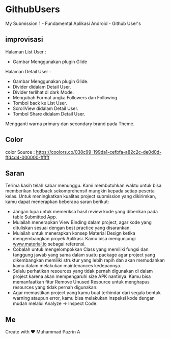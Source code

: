 # GithubUsers
 My Submission 1 - Fundamental Aplikasi Android - Github User's

## improvisasi 

Halaman List User :
- Gambar Menggunakan plugin Glide

Halaman Detail User :
- Gambar Menggunakan plugin Glide.
- Divider didalam Detail User.
- Divider terlihat di dark Mode.
- Mengubah Format angka Followers dan Following.
- Tombol back ke List User.
- ScrollView didalam Detail User.
- Tombol Share didalam Detail User.

Mengganti warna primary dan secondary brand pada Theme.

## Color
 color Source : https://coolors.co/038c99-199da1-cefbfa-a82c2c-de0d0d-ffd4d4-000000-ffffff

## Saran

Terima kasih telah sabar menunggu. Kami membutuhkan waktu untuk bisa memberikan feedback sekomprehensif mungkin kepada setiap peserta kelas. Untuk meningkatkan kualitas project submission yang dikirimkan, kamu dapat menerapkan beberapa saran berikut:

- Jangan lupa untuk memeriksa hasil review kode yang diberikan pada table Submitted App.
- Mulailah menerapkan View Binding dalam project, agar kode yang dituliskan sesuai dengan best practice yang disarankan.
- Mulailah untuk menerapkan konsep Material Design ketika mengembangkan proyek Aplikasi. Kamu bisa mengunjungi www.material.io sebagai referensi.
- Cobalah untuk mengelompokkan Class yang memiliki fungsi dan tanggung jawab yang sama dalam suatu package agar project yang dikembangkan memiliki struktur yang lebih rapih dan akan memudahkan kamu dalam melakukan maintenances kedepannya.
- Selalu perhatikan resources yang tidak pernah digunakan di dalam project karena akan mempengaruhi size APK nantinya. Kamu bisa memanfaatkan fitur Remove Unused Resource untuk menghapus resources yang tidak pernah digunakan.
- Agar memastikan project yang kamu buat terhindar dari segala bentuk warning ataupun error, kamu bisa melakukan inspeksi kode dengan mudah melalui Analyze → Inspect Code.

## Me
Create with ❤ Muhammad Pazrin A

